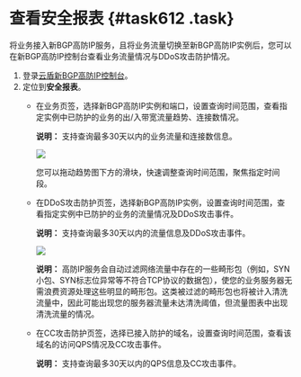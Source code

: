 # 查看安全报表 {#task612 .task}

将业务接入新BGP高防IP服务，且将业务流量切换至新BGP高防IP实例后，您可以在新BGP高防IP控制台查看业务流量情况与DDoS攻击防护情况。

1.  登录[云盾新BGP高防IP控制台](https://yundun.console.aliyun.com/?p=ddoscoo&__consolePageCode=ddoscoo)。 
2.  定位到**安全报表**。 
    -   在业务页签，选择新BGP高防IP实例和端口，设置查询时间范围，查看指定实例中已防护的业务的出/入带宽流量趋势、连接数情况。

        **说明：** 支持查询最多30天以内的业务流量和连接数信息。

        ![](http://static-aliyun-doc.oss-cn-hangzhou.aliyuncs.com/assets/img/79697/154710798636934_zh-CN.png)

        您可以拖动趋势图下方的滑块，快速调整查询时间范围，聚焦指定时间段。

    -   在DDoS攻击防护页签，选择新BGP高防IP实例，设置查询时间范围，查看指定实例中已防护的业务的流量情况及DDoS攻击事件。

        **说明：** 支持查询最多30天以内的流量信息及DDoS攻击事件。

        ![](http://static-aliyun-doc.oss-cn-hangzhou.aliyuncs.com/assets/img/79697/154710798636935_zh-CN.png)

        **说明：** 高防IP服务会自动过滤网络流量中存在的一些畸形包（例如，SYN小包、SYN标志位异常等不符合TCP协议的数据包），使您的业务服务器无需浪费资源处理这些明显的畸形包。这类被过滤的畸形包也将被计入清洗流量中，因此可能出现您的服务器流量未达清洗阈值，但流量图表中出现清洗流量的情况。

    -   在CC攻击防护页签，选择已接入防护的域名，设置查询时间范围，查看该域名的访问QPS情况及CC攻击事件。

        **说明：** 支持查询最多30天以内的QPS信息及CC攻击事件。


